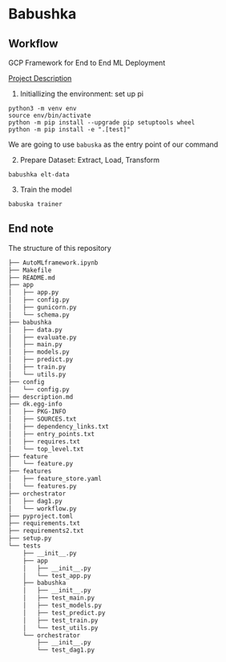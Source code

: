# Babushka

## Workflow
GCP Framework for End to End ML Deployment 

[Project Description](https://github.com/kwdaisuke/GCP_ML/blob/main/description.md)

1. Initiallizing the environment: set up pi
```
python3 -m venv env
source env/bin/activate
python -m pip install --upgrade pip setuptools wheel
python -m pip install -e ".[test]"
```

We are going to use `babuska` as the entry point of our command

2. Prepare Dataset: Extract, Load, Transform
```
babushka elt-data
```

3. Train the model
```
babuska trainer
```



## End note

The structure of this repository
```bash
├── AutoMLframework.ipynb
├── Makefile
├── README.md
├── app
│   ├── app.py
│   ├── config.py
│   ├── gunicorn.py
│   └── schema.py
├── babushka
│   ├── data.py
│   ├── evaluate.py
│   ├── main.py
│   ├── models.py
│   ├── predict.py
│   ├── train.py
│   └── utils.py
├── config
│   └── config.py
├── description.md
├── dk.egg-info
│   ├── PKG-INFO
│   ├── SOURCES.txt
│   ├── dependency_links.txt
│   ├── entry_points.txt
│   ├── requires.txt
│   └── top_level.txt
├── feature
│   └── feature.py
├── features
│   ├── feature_store.yaml
│   └── features.py
├── orchestrator
│   ├── dag1.py
│   └── workflow.py
├── pyproject.toml
├── requirements.txt
├── requirements2.txt
├── setup.py
└── tests
    ├── __init__.py
    ├── app
    │   ├── __init__.py
    │   └── test_app.py
    ├── babushka
    │   ├── __init__.py
    │   ├── test_main.py
    │   ├── test_models.py
    │   ├── test_predict.py
    │   ├── test_train.py
    │   └── test_utils.py
    └── orchestrator
        ├── __init__.py
        └── test_dag1.py
```